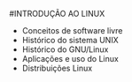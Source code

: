 #INTRODUÇÃO AO LINUX

* Conceitos de software livre
* Histórico do sistema UNIX
* Histórico do GNU/Linux
* Aplicações e uso do Linux
* Distribuições Linux
